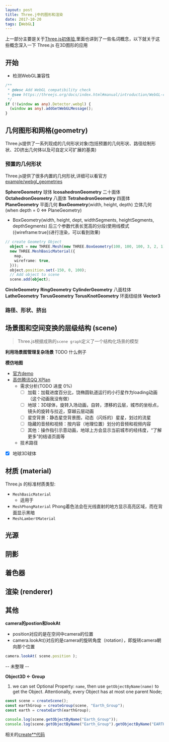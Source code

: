 ```yaml
---
layout: post
title: Three.j中的图形和渲染
date: 2017-10-20
tags: [WebGL]
---
```


上一部分主要是关于[Three.js初体验](https://segmentfault.com/a/1190000011626953),里面也讲到了一些名词概念，以下就关于这些概念深入一下 Three.js 在3D图形的应用

## 开始

- 检测WebGL兼容性
```ts
/**
 * @desc Add WebGL compatibility check
 * @see https://threejs.org/docs/index.html#manual/introduction/WebGL-compatibility-check
 */
if (!(window as any).Detector.webgl) {
  (window as any).addGetWebGLMessage();
}
```

## 几何图形和网格(geometry)

Three.js提供了一系列现成的几何形状对象(包括预置的几何形状、路径绘制形状、2D挤出几何体以及可自定义可扩展的基类)

### 预置的几何形状

Three.js提供了很多内置的几何形状,详细可以看官方[example/webgl_geometries](https://threejs.org/examples/?q=ge#webgl_geometries)

**SphereGeometry** 球体
**IcosahedronGeometry** 二十面体
**OctahedronGeometry** 八面体 
**TetrahedronGeometry** 四面体
**PlaneGeometry** 平面几何
**BoxGeometry**(width, height, depth) 立体几何 (when depth = 0 <=> PlaneGeometry)
  - BoxGeometry(width, height, dept, widthSegments, heightSegments, depthSegments) 
后三个参数代表长宽高的分段(使用线模式({wireframe:true})进行渲染，可以看到效果)
```ts
// create Geometry Object
  object = new THREE.Mesh(new THREE.BoxGeometry(100, 100, 100, 3, 2, 1),
  new THREE.MeshBasicMaterial({
    map,
    wireframe: true,
  }));
  object.position.set(-150, 0, 100);
  // Add object to scene
  scene.add(object);
```
**CircleGeometry**
**RingGeometry**
**CylinderGeometry** 八面柱体
**LatheGeometry**
**TorusGeometry**
**TorusKnotGeometry** 环面纽结体
**Vector3**

### 路径、形状、挤出



## 场景图和空间变换的层级结构 (scene)

> Three.js根据成熟的`scene graph`定义了一个结构化场景的模型

**利用场景图管理复杂场景**
TODO 什么例子

**模仿地图**

- [官方demo](https://threejs.org/examples/?q=canvas#canvas_geometry_earth)
- [高仿腾讯QQ XPlan](https://segmentfault.com/a/1190000009667320)
  - 需求分析(TODO 进度 0%)
    - [ ] 加载：加载进度百分比，饶椭圆轨道运行的小行星作为loading动画（这个动画我没有做）
    - [ ] 地球：3D球体，旋转入场动画，自转，漂移的云层，城市的坐标点，镜头的旋转与拉近，穿越云层动画
    - [ ] 星空背景：静态星空背景图，动态（闪烁的）星星，划过的流星
    - [ ] 隐藏的音频和视频：按内容（地理位置）划分的音频和视频内容
    - [ ] 其他：操作指引示意动画，地球上方会显示当前城市的经纬度，“了解更多”的结语页面等
  - 技术路径

- [x] 地球3D球体



## 材质 (material)

Three.js 的标准材质类型:
- `MeshBasicMaterial`
  - 适用于
- `MeshPhongMaterial`
  Phong着色法会在光线直射的地方显示高亮区域，而在背面显示黑暗
- `MeshLambertMaterial`


## 光源

## 阴影 

## 着色器

## 渲染 (renderer)


## 其他

**camera的postion和lookAt**
- position对应的是在空间中camera的位置
- camera.lookAt()对应的是camera的旋转角度（rotation），即旋转camera朝向那个位置

```ts
camera.lookAt( scene.position );
```


-- 未整理 --

**Object3D <- Group**

1. we can set Optional Property: `name`, then use `getObjectByName(name)` to get the Object. Attentionally, every Object has at most one parent Node;
```ts
const scene = createScene();
const earthGroup = createGroup(scene, "Earth_Group");
const earth = createEarth(earthGroup);

console.log(scene.getObjectByName("Earth_Group"));
console.log(scene.getObjectByName("Earth_Group").getObjectByName("EARTH"));
```

相关的[create**代码](https://github.com/Me-Momo/kasmine.blog/blob/master/_posts/HTML5-WebGL-Programming/code/chapter4/ThreeScene/x-plan.ts)